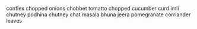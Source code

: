 conflex
chopped onions
chobbet tomatto
chopped cucumber
curd
imli chutney
podhina chutney
chat masala
bhuna jeera
pomegranate
corriander leaves